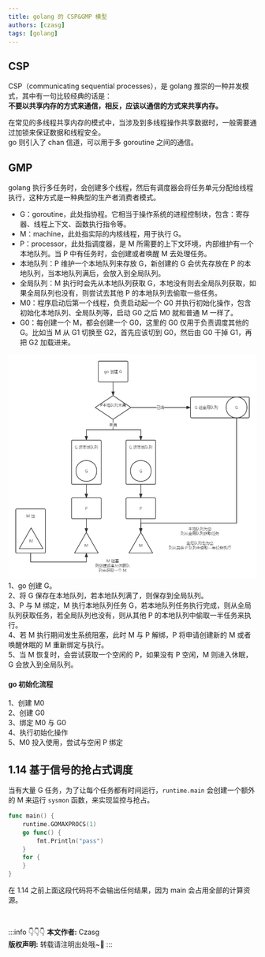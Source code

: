 ```yaml
---
title: golang 的 CSP&GMP 模型
authors: [czasg]
tags: [golang]
---
```


<!-- https://zhuanlan.zhihu.com/p/261590663 -->

<!--truncate-->

## CSP
CSP（communicating sequential processes），是 golang 推崇的一种并发模式，其中有一句比较经典的话是：    
**不要以共享内存的方式来通信，相反，应该以通信的方式来共享内存。**

在常见的多线程共享内存的模式中，当涉及到多线程操作共享数据时，一般需要通过加锁来保证数据和线程安全。  
go 则引入了 chan 信道，可以用于多 goroutine 之间的通信。

## GMP
golang 执行多任务时，会创建多个线程，然后有调度器会将任务单元分配给线程执行，这种方式是一种典型的生产者消费者模式。

* G：goroutine，此处指协程。它相当于操作系统的进程控制块，包含：寄存器、线程上下文、函数执行指令等。     
* M：machine，此处指实际的内核线程，用于执行 G。    
* P：processor，此处指调度器，是 M 所需要的上下文环境，内部维护有一个本地队列。当 P 中有任务时，会创建或者唤醒 M 去处理任务。   
* 本地队列：P 维护一个本地队列来存放 G，新创建的 G 会优先存放在 P 的本地队列，当本地队列满后，会放入到全局队列。    
* 全局队列：M 执行时会先从本地队列获取 G，本地没有则去全局队列获取，如果全局队列也没有，则尝试去其他 P 的本地队列去偷取一些任务。   
* M0：程序启动后第一个线程，负责启动起一个 G0 并执行初始化操作，包含初始化本地队列、全局队列等，启动 G0 之后 M0 就和普通 M 一样了。
* G0：每创建一个 M，都会创建一个 G0，这里的 G0 仅用于负责调度其他的 G。比如当 M 从 G1 切换至 G2，首先应该切到 G0，然后由 G0 干掉 G1，再把 G2 加载进来。

![](./gmp.png)  
1、go 创建 G。   
2、将 G 保存在本地队列，若本地队列满了，则保存到全局队列。    
3、P 与 M 绑定，M 执行本地队列任务 G，若本地队列任务执行完成，则从全局队列获取任务，若全局队列也没有，则从其他 P 的本地队列中偷取一半任务来执行。   
4、若 M 执行期间发生系统阻塞，此时 M 与 P 解绑，P 将申请创建新的 M 或者唤醒休眠的 M 重新绑定与执行。     
5、当 M 恢复时，会尝试获取一个空闲的 P，如果没有 P 空闲，M 则进入休眠，G 会放入到全局队列。  

#### go 初始化流程
1、创建 M0  
2、创建 G0  
3、绑定 M0 与 G0   
4、执行初始化操作  
5、M0 投入使用，尝试与空闲 P 绑定   



## 1.14 基于信号的抢占式调度
当有大量 G 任务，为了让每个任务都有时间运行，`runtime.main` 会创建一个额外的 M 来运行 `sysmon` 函数，来实现监控与抢占。
```go
func main() {
    runtime.GOMAXPROCS(1)
    go func() {
        fmt.Println("pass")
    }
    for {
    }
}
```
在 1.14 之前上面这段代码将不会输出任何结果，因为 main 会占用全部的计算资源。   


<br/>

:::info 👇👇👇
**本文作者:** Czasg    
**版权声明:** 转载请注明出处哦~👮‍
:::
